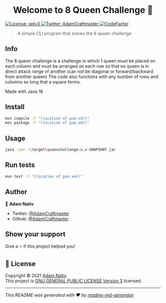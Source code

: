 <h1 align="center">Welcome to 8 Queen Challenge 👋</h1>
<p>
  <a href="https://github.com/AdamCraftmaster/8-Queen-Challenge/blob/main/LICENSE" target="_blank">
    <img alt="License: gplv3" src="https://img.shields.io/badge/License-gplv3-yellow.svg" />
  </a>
  <a href="https://twitter.com/AdamCraftmaster" target="_blank">
    <img alt="Twitter: AdamCraftmaster" src="https://img.shields.io/twitter/follow/AdamCraftmaster.svg?style=social" />
  </a>
  <a href="https://www.codefactor.io/repository/github/adamcraftmaster/8-queen-challenge"><img src="https://www.codefactor.io/repository/github/adamcraftmaster/8-queen-challenge/badge" alt="CodeFactor" /></a>
</p>

> A simple CLI program that solves the 8 queen challenge

## Info

The 8 queen challenge is a challenge in which 1 queen must be placed on each column and must be arranged on each row so that no queen is in direct attack range of another (can not be diagonal or forward/backward from another queen)
The code also functions with any number of rows and columns so long that a square forms.

Made with Java 16

## Install

```sh
mvn compile -f "(location of pom.xml)"
mvn package -f "(location of pom.xml)"
```
## Usage

```sh
java -jar .\target\queenchallenge-x.x-SNAPSHOT.jar
```


## Run tests

```sh
mvn test -f "(location of pom.xml)"
```

## Author

👤 **Adam Nativ**

* Twitter: [@AdamCraftmaster](https://twitter.com/AdamCraftmaster)
* Github: [@AdamCraftmaster](https://github.com/AdamCraftmaster)

## Show your support

Give a ⭐️ if this project helped you!

## 📝 License

Copyright © 2021 [Adam Nativ](https://github.com/AdamCraftmaster).<br />
This project is [GNU GENERAL PUBLIC LICENSE Version 3](https://github.com/AdamCraftmaster/8-Queen-Challenge/blob/main/LICENSE) licensed.

***
_This README was generated with ❤️ by [readme-md-generator](https://github.com/kefranabg/readme-md-generator)_

